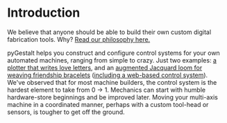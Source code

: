 # Introduction

We believe that anyone should be able to build their own custom digital fabrication tools. Why? [Read our philosophy here.](/pages/philosophy)

pyGestalt helps you construct and configure control systems for your own automated machines, ranging from simple to crazy. Just two examples: [a plotter that writes love letters](https://vimeo.com/12068389), and an [augmented Jacquard loom for weaving friendship bracelets](https://vimeo.com/70206561) ([including a web-based control system](http://www.friendshiploom.com)). We've observed that for most machine builders, the control system is the hardest element to take from 0 -> 1. Mechanics can start with humble hardware-store beginnings and be improved later. Moving your multi-axis machine in a coordinated manner, perhaps with a custom tool-head or sensors, is tougher to get off the ground.

